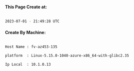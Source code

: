 
   
#### This Page Create at:

```bash

2023-07-01 - 21:49:28 UTC

```

#### Create By Machine:

```bash

Host Name : fv-az453-135

platform  : Linux-5.15.0-1040-azure-x86_64-with-glibc2.35

Ip Local  : 10.1.0.13

```

